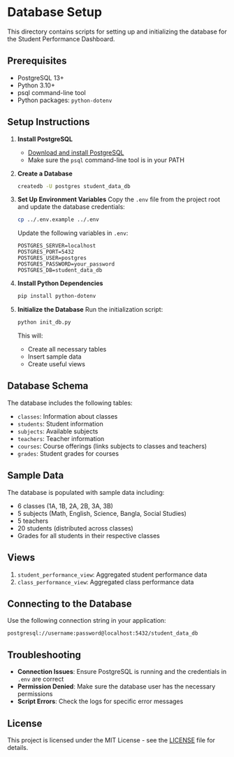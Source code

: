 # Database Setup

This directory contains scripts for setting up and initializing the database for the Student Performance Dashboard.

## Prerequisites

- PostgreSQL 13+
- Python 3.10+
- psql command-line tool
- Python packages: `python-dotenv`

## Setup Instructions

1. **Install PostgreSQL**
   - [Download and install PostgreSQL](https://www.postgresql.org/download/)
   - Make sure the `psql` command-line tool is in your PATH

2. **Create a Database**
   ```bash
   createdb -U postgres student_data_db
   ```

3. **Set Up Environment Variables**
   Copy the `.env` file from the project root and update the database credentials:
   ```bash
   cp ../.env.example ../.env
   ```
   
   Update the following variables in `.env`:
   ```
   POSTGRES_SERVER=localhost
   POSTGRES_PORT=5432
   POSTGRES_USER=postgres
   POSTGRES_PASSWORD=your_password
   POSTGRES_DB=student_data_db
   ```

4. **Install Python Dependencies**
   ```bash
   pip install python-dotenv
   ```

5. **Initialize the Database**
   Run the initialization script:
   ```bash
   python init_db.py
   ```
   
   This will:
   - Create all necessary tables
   - Insert sample data
   - Create useful views

## Database Schema

The database includes the following tables:

- `classes`: Information about classes
- `students`: Student information
- `subjects`: Available subjects
- `teachers`: Teacher information
- `courses`: Course offerings (links subjects to classes and teachers)
- `grades`: Student grades for courses

## Sample Data

The database is populated with sample data including:

- 6 classes (1A, 1B, 2A, 2B, 3A, 3B)
- 5 subjects (Math, English, Science, Bangla, Social Studies)
- 5 teachers
- 20 students (distributed across classes)
- Grades for all students in their respective classes

## Views

1. `student_performance_view`: Aggregated student performance data
2. `class_performance_view`: Aggregated class performance data

## Connecting to the Database

Use the following connection string in your application:

```
postgresql://username:password@localhost:5432/student_data_db
```

## Troubleshooting

- **Connection Issues**: Ensure PostgreSQL is running and the credentials in `.env` are correct
- **Permission Denied**: Make sure the database user has the necessary permissions
- **Script Errors**: Check the logs for specific error messages

## License

This project is licensed under the MIT License - see the [LICENSE](../LICENSE) file for details.

